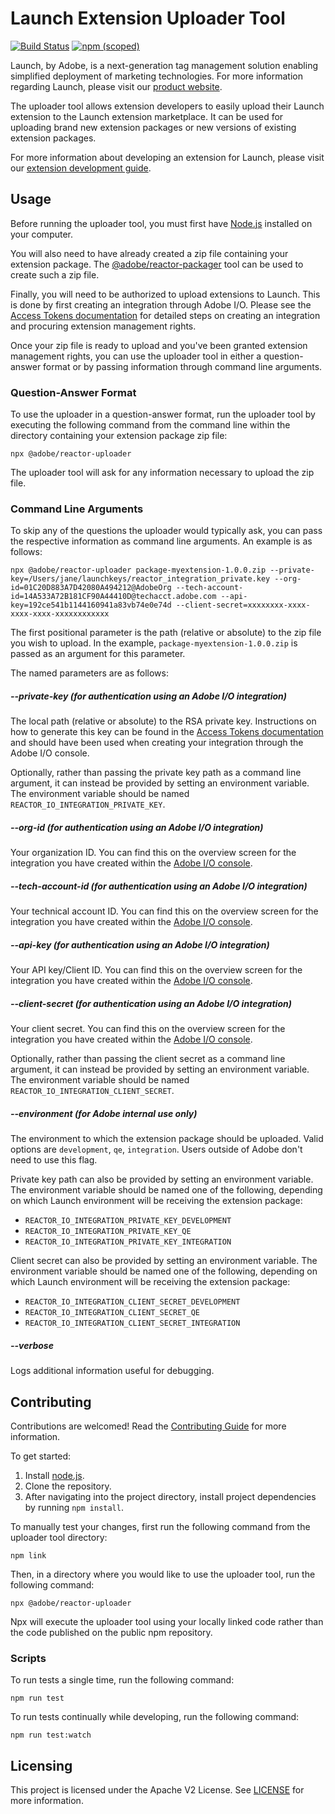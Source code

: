 # Launch Extension Uploader Tool

[![Build Status](https://travis-ci.com/adobe/reactor-uploader.svg?branch=master)](https://travis-ci.com/adobe/reactor-uploader)
[![npm (scoped)](https://img.shields.io/npm/v/@adobe/reactor-uploader.svg?style=flat)](https://www.npmjs.com/package/@adobe/reactor-uploader)

Launch, by Adobe, is a next-generation tag management solution enabling simplified deployment of marketing technologies. For more information regarding Launch, please visit our [product website](http://www.adobe.com/enterprise/cloud-platform/launch.html).

The uploader tool allows extension developers to easily upload their Launch extension to the Launch extension marketplace. It can be used for uploading brand new extension packages or new versions of existing extension packages.

For more information about developing an extension for Launch, please visit our [extension development guide](https://experienceleague.adobe.com/docs/launch/using/extension-dev/overview.html#extension-dev).

## Usage

Before running the uploader tool, you must first have [Node.js](https://nodejs.org/en/) installed on your computer.

You will also need to have already created a zip file containing your extension package. The [@adobe/reactor-packager](https://www.npmjs.com/package/@adobe/reactor-packager) tool can be used to create such a zip file.

Finally, you will need to be authorized to upload extensions to Launch. This is done by first creating an integration through Adobe I/O. Please see the [Access Tokens documentation](https://developer.adobelaunch.com/api/guides/access_tokens/) for detailed steps on creating an integration and procuring extension management rights.

Once your zip file is ready to upload and you've been granted extension management rights, you can use the uploader tool in either a question-answer format or by passing information through command line arguments.

### Question-Answer Format

To use the uploader in a question-answer format, run the uploader tool by executing the following command from the command line within the directory containing your extension package zip file:

```
npx @adobe/reactor-uploader
```

The uploader tool will ask for any information necessary to upload the zip file.

### Command Line Arguments

To skip any of the questions the uploader would typically ask, you can pass the respective information as command line arguments. An example is as follows:

```
npx @adobe/reactor-uploader package-myextension-1.0.0.zip --private-key=/Users/jane/launchkeys/reactor_integration_private.key --org-id=01C20D883A7D42080A494212@AdobeOrg --tech-account-id=14A533A72B181CF90A44410D@techacct.adobe.com --api-key=192ce541b1144160941a83vb74e0e74d --client-secret=xxxxxxxx-xxxx-xxxx-xxxx-xxxxxxxxxxxx
```

The first positional parameter is the path (relative or absolute) to the zip file you wish to upload. In the example, `package-myextension-1.0.0.zip` is passed as an argument for this parameter.

The named parameters are as follows:

##### --private-key (for authentication using an Adobe I/O integration)

The local path (relative or absolute) to the RSA private key. Instructions on how to generate this key can be found in the [Access Tokens documentation](https://developer.adobelaunch.com/api/guides/access_tokens/) and should have been used when creating your integration through the Adobe I/O console.

Optionally, rather than passing the private key path as a command line argument, it can instead be provided by setting an environment variable. The environment variable should be named `REACTOR_IO_INTEGRATION_PRIVATE_KEY`.

##### --org-id (for authentication using an Adobe I/O integration)

Your organization ID. You can find this on the overview screen for the integration you have created within the [Adobe I/O console](https://console.adobe.io).

##### --tech-account-id (for authentication using an Adobe I/O integration)

Your technical account ID. You can find this on the overview screen for the integration you have created within the [Adobe I/O console](https://console.adobe.io).

##### --api-key (for authentication using an Adobe I/O integration)

Your API key/Client ID. You can find this on the overview screen for the integration you have created within the [Adobe I/O console](https://console.adobe.io).

##### --client-secret (for authentication using an Adobe I/O integration)

Your client secret. You can find this on the overview screen for the integration you have created within the [Adobe I/O console](https://console.adobe.io).

Optionally, rather than passing the client secret as a command line argument, it can instead be provided by setting an environment variable. The environment variable should be named `REACTOR_IO_INTEGRATION_CLIENT_SECRET`.

##### --environment (for Adobe internal use only)

The environment to which the extension package should be uploaded. Valid options are `development`, `qe`, `integration`. Users outside of Adobe don't need to use this flag.

Private key path can also be provided by setting an environment variable. The environment variable should be named one of the following, depending on which Launch environment will be receiving the extension package:

* `REACTOR_IO_INTEGRATION_PRIVATE_KEY_DEVELOPMENT`
* `REACTOR_IO_INTEGRATION_PRIVATE_KEY_QE`
* `REACTOR_IO_INTEGRATION_PRIVATE_KEY_INTEGRATION`

Client secret can also be provided by setting an environment variable. The environment variable should be named one of the following, depending on which Launch environment will be receiving the extension package:

* `REACTOR_IO_INTEGRATION_CLIENT_SECRET_DEVELOPMENT`
* `REACTOR_IO_INTEGRATION_CLIENT_SECRET_QE`
* `REACTOR_IO_INTEGRATION_CLIENT_SECRET_INTEGRATION`

##### --verbose

Logs additional information useful for debugging.

## Contributing

Contributions are welcomed! Read the [Contributing Guide](CONTRIBUTING.md) for more information.

To get started:

1. Install [node.js](https://nodejs.org/).
3. Clone the repository.
4. After navigating into the project directory, install project dependencies by running `npm install`.

To manually test your changes, first run the following command from the uploader tool directory:

```
npm link
```

Then, in a directory where you would like to use the uploader tool, run the following command:

```
npx @adobe/reactor-uploader
```

Npx will execute the uploader tool using your locally linked code rather than the code published on the public npm repository.

### Scripts

To run tests a single time, run the following command:

`npm run test`

To run tests continually while developing, run the following command:

`npm run test:watch`

## Licensing

This project is licensed under the Apache V2 License. See [LICENSE](LICENSE) for more information.
